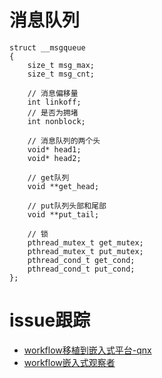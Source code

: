 # 消息队列
```
struct __msgqueue
{
	size_t msg_max;
	size_t msg_cnt;

	// 消息偏移量
	int linkoff;
	// 是否为拥堵
	int nonblock;

	// 消息队列的两个头
	void* head1;
	void* head2;

	// get队列
	void **get_head;

	// put队列头部和尾部
	void **put_tail;

	// 锁
	pthread_mutex_t get_mutex;
	pthread_mutex_t put_mutex;
	pthread_cond_t get_cond;
	pthread_cond_t put_cond;
};
```
# issue跟踪
- [workflow移植到嵌入式平台-qnx](https://github.com/sogou/workflow/issues/478)
- [workflow嵌入式观察者](https://github.com/sogou/workflow/issues/750)
